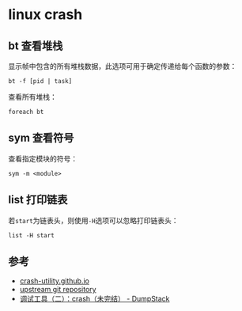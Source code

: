 linux crash
===========

bt 查看堆栈
------------

显示帧中包含的所有堆栈数据，此选项可用于确定传递给每个函数的参数：

```shell
bt -f [pid | task]
```

查看所有堆栈：

```shell
foreach bt
```

sym 查看符号
------------

查看指定模块的符号：

```shell
sym -m <module>
```

list 打印链表
------------

若`start`为链表头，则使用`-H`选项可以忽略打印链表头：

```shell
list -H start
```

参考
----

* [crash-utility.github.io](https://crash-utility.github.io)
* [upstream git repository](https://github.com/crash-utility/crash.git)
* [调试工具（二）：crash（未完结） - DumpStack](http://www.dumpstack.cn/index.php/2022/02/23/395.html)
